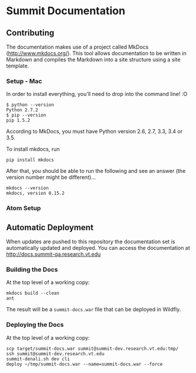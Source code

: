 # Summit Documentation

## Contributing

The documentation makes use of a project called MkDocs (http://www.mkdocs.org/).  This tool allows documentation to be written in Markdown and compiles the Markdown into a site structure using a site template.



### Setup - Mac

In order to install everything, you'll need to drop into the command line! :O

```
$ python --version
Python 2.7.2
$ pip --version
pip 1.5.2
```

According to MkDocs, you must have Python version 2.6, 2.7, 3.3, 3.4 or 3.5.

To install mkdocs, run

```
pip install mkdocs
```

After that, you should be able to run the following and see an answer (the version number might be different)...

```
mkdocs --version
mkdocs, version 0.15.2
```


### Atom Setup

## Automatic Deployment

When updates are pushed to this repository the documentation set is automatically updated and deployed. You can access the documentation at http://docs.summit-qa.research.vt.edu

### Building the Docs

At the top level of a working copy:
```
mkdocs build --clean
ant 
```

The result will be a `summit-docs.war` file that can be deployed in Wildfly.

### Deploying the Docs

At the top level of a working copy:
```
scp target/summit-docs.war summit@summit-dev.research.vt.edu:tmp/
ssh summit@summit-dev.research.vt.edu
summit-denali.sh dev cli
deploy ~/tmp/summit-docs.war --name=summit-docs.war --force
```
